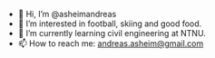 - 👋 Hi, I’m @asheimandreas
- 👀 I’m interested in football, skiing and good food.
- 🌱 I’m currently learning civil engineering at NTNU.
- 📫 How to reach me: andreas.asheim@gmail.com

<!---
asheimandreas/asheimandreas is a ✨ special ✨ repository because its `README.md` (this file) appears on your GitHub profile.
You can click the Preview link to take a look at your changes.
--->
